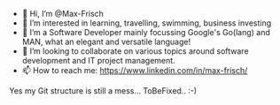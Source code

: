 - 👋 Hi, I’m @Max-Frisch
- 👀 I’m interested in learning, travelling, swimming, business investing
- 🌱 I’m a Software Developer mainly focussing Google's Go(lang) and MAN, what an elegant and versatile language!
- 💞️ I’m looking to collaborate on various topics around software development and IT project management.
- 📫 How to reach me: https://www.linkedin.com/in/max-frisch/

Yes my Git structure is still a mess... ToBeFixed.. :-)
